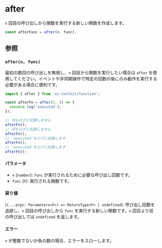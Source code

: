 # after

`n` 回目の呼び出しから関数を実行する新しい関数を作成します。

```typescript
const afterFunc = after(n, func);
```

## 参照

### `after(n, func)`

最初の数回の呼び出しを無視し、`n` 回目から関数を実行したい場合は `after` を使用してください。イベントや非同期操作で特定の回数の後にのみ動作を実行する必要がある場合に便利です。

```typescript
import { after } from 'es-toolkit/function';

const afterFn = after(3, () => {
  console.log('executed');
});

// 何もログに記録しません
afterFn();
// 何もログに記録しません
afterFn();
// 'executed'をログに記録します
afterFn();
// 'executed'をログに記録します
afterFn();
```

#### パラメータ

- `n` (`number`): `func` が実行されるために必要な呼び出し回数です。
- `func` (`F`): 実行される関数です。

#### 戻り値

(`(...args: Parameters<F>) => ReturnType<F> | undefined`): 呼び出し回数を追跡し、`n` 回目の呼び出しから `func` を実行する新しい関数です。`n` 回目より前の呼び出しでは `undefined` を返します。

#### エラー

`n` が整数でないか負の数の場合、エラーをスローします。
